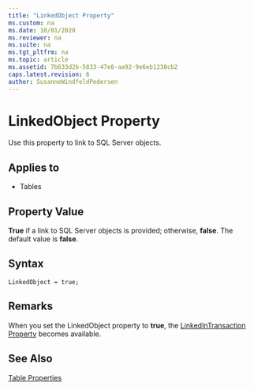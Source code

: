 ```yaml
---
title: "LinkedObject Property"
ms.custom: na
ms.date: 10/01/2020
ms.reviewer: na
ms.suite: na
ms.tgt_pltfrm: na
ms.topic: article
ms.assetid: 7b633d2b-5833-47e8-aa92-9e6eb1238cb2
caps.latest.revision: 6
author: SusanneWindfeldPedersen
---
```


# LinkedObject Property

Use this property to link to SQL Server objects.  
  
## Applies to  

- Tables  

## Property Value

**True** if a link to SQL Server objects is provided; otherwise, **false**. The default value is **false**.  

## Syntax

```AL
LinkedObject = true;
```
  
## Remarks

When you set the LinkedObject property to **true**, the [LinkedInTransaction Property](devenv-linkedintransaction-property.md) becomes available.  
  
## See Also

[Table Properties](devenv-table-properties.md)